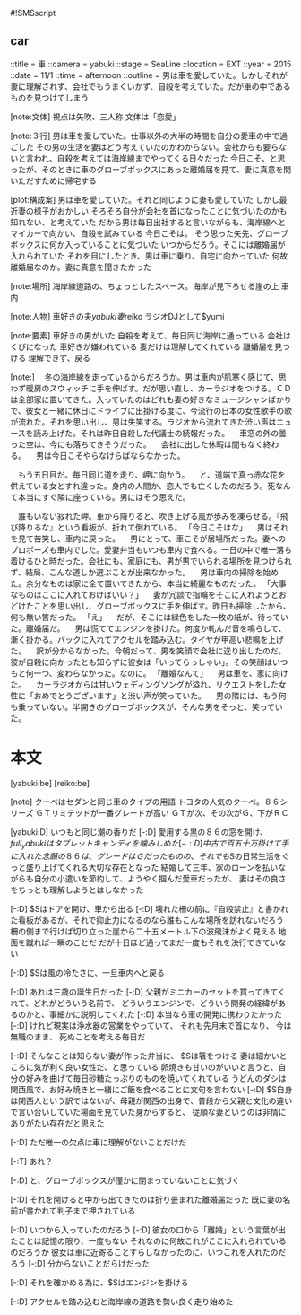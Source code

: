 #!SMSscript

## car

::title = 車
::camera = yabuki
::stage = SeaLine
::location = EXT
::year = 2015
::date = 11/1
::time = afternoon
::outline = 男は車を愛していた。しかしそれが妻に理解されず、会社でもうまくいかず、自殺を考えていた。だが車の中であるものを見つけてしまう

[note:文体]
視点は矢吹、三人称
文体は「恋愛」

[note:３行]
男は車を愛していた。仕事以外の大半の時間を自分の愛車の中で過ごした
その男の生活を妻はどう考えていたのかわからない。会社からも要らないと言われ、自殺を考えては海岸線までやってくる日々だった
今日こそ、と思ったが、そのときに車のグローブボックスにあった離婚届を見て、妻に真意を問いただすために帰宅する

[plot:構成案]
男は車を愛していた。それと同じように妻も愛していた
しかし最近妻の様子がおかしい
そろそろ自分が会社を首になったことに気づいたのかも知れない、と考えていた
だから男は毎日出社すると言いながらも、海岸線へとマイカーで向かい、自殺を試みている
今日こそは。
そう思った矢先、グローブボックスに何か入っていることに気づいた
いつからだろう。そこには離婚届が入れられていた
それを目にしたとき、男は車に乗り、自宅に向かっていた
何故離婚届なのか。妻に真意を聞きたかった

[note:場所]
海岸線道路の、ちょっとしたスペース。海岸が見下ろせる崖の上
車内

[note:人物]
車好きの夫$yabuki
妻$reiko
ラジオDJとして$yumi

[note:要素]
車好きの男がいた
自殺を考えて、毎日同じ海岸に通っている
会社はくびになった
車好きが嫌われている
妻だけは理解してくれている
離婚届を見つける
理解できず、戻る

[note:]
　冬の海岸線を走っているからだろうか。男は車内が肌寒く感じて、思わず暖房のスウィッチに手を伸ばす。だが思い直し、カーラジオをつける。ＣＤは全部家に置いてきた。入っていたのはどれも妻の好きなミュージシャンばかりで、彼女と一緒に休日にドライブに出掛ける度に、今流行の日本の女性歌手の歌が流れた。それを思い出し、男は失笑する。ラジオから流れてきた渋い声はニュースを読み上げた。それは昨日自殺した代議士の続報だった。
　車窓の外の曇った空は、今にも落ちてきそうだった。
　会社に出した休暇は間もなく終わる。
　男は今日こそやらなけらばならなかった。

　もう五日目だ。毎日同じ道を走り、岬に向かう。
　と、道端で真っ赤な花を供えている女とすれ違った。身内の人間か、恋人でも亡くしたのだろう。死なんて本当にすぐ隣に座っている。男にはそう思えた。

　誰もいない寂れた岬。車から降りると、吹き上げる風が歩みを凍らせる。『飛び降りるな』という看板が、折れて倒れている。
「今日こそはな」
　男はそれを見て苦笑し、車内に戻った。
　男にとって、車こそが居場所だった。妻へのプロポーズも車内でした。愛妻弁当もいつも車内で食べる。一日の中で唯一落ち着けるひと時だった。会社にも、家庭にも、男が男でいられる場所を見つけられず、結局、こんな道しか選ぶことが出来なかった。
　男は車内の掃除を始めた。余分なものは家に全て置いてきたから、本当に綺麗なものだった。
「大事なものはここに入れておけばいい？」
　妻が冗談で指輪をそこに入れようとおどけたことを思い出し、グローブボックスに手を伸ばす。昨日も掃除したから、何も無い筈だった。
「え」
　だが、そこには緑色をした一枚の紙が、待っていた。離婚届だ。
　男は慌ててエンジンを掛けた。何度か軋んだ音を鳴らして、漸く掛かる。バックに入れてアクセルを踏み込む。タイヤが甲高い悲鳴を上げた。
　訳が分からなかった。今朝だって、男を笑顔で会社に送り出したのだ。彼が自殺に向かったとも知らずに彼女は「いってらっしゃい」。その笑顔はいつもと何一つ、変わらなかった。なのに。
「離婚なんて」
　男は車を、家に向けた。
　カーラジオからは甘いウェディングソングが溢れ、リクエストをした女性に「おめでとうございます」と渋い声が笑っていた。
　男の隣には、もう何も乗っていない。半開きのグローブボックスが、そんな男をそっと、笑っていた。


# 本文

[yabuki:be]
[reiko:be]

[note]
クーペはセダンと同じ車のタイプの用語
トヨタの人気のクーペ。８６シリーズ
ＧＴリミテッドが一番グレードが高い
ＧＴが次、その次がＧ、下がＲＣ

[yabuki:D]
いつもと同じ潮の香りだ
[-:D]
愛用する黒の８６の窓を開け、$full_yabukiはタブレットキャンディを噛みしめた
[-:D]
中古で百五十万掛けて手に入れた念願の８６は、グレードはＧだったものの、それでも$Sの日常生活をぐっと盛り上げてくれる大切な存在となった
結婚して三年、家のローンを払いながらも自分の小遣いを節約して、ようやく掴んだ愛車だったが、
妻はその良さをちっとも理解しようとはしなかった

[-:D]
$Sはドアを開け、車から出る
[-:D]
壊れた柵の前に『自殺禁止』と書かれた看板があるが、それで抑止力になるのなら誰もこんな場所を訪れないだろう
柵の側まで行けば切り立った崖から二十五メートル下の波飛沫がよく見える
地面を蹴れば一瞬のことだ
だが十日ほど通ってまだ一度もそれを決行できていない

[-:D]
$Sは風の冷たさに、一旦車内へと戻る

[-:D]
あれは三歳の誕生日だった
[-:D]
父親がミニカーのセットを買ってきてくれて、どれがどういう名前で、
どういうエンジンで、どういう開発の経緯があるのかと、事細かに説明してくれた
[-:D]
本当なら車の開発に携わりたかった
[-:D]
けれど現実は浄水器の営業をやっていて、
それも先月末で首になり、
今は無職のまま、
死ぬことを考える毎日だ

[-:D]
そんなことは知らない妻が作った弁当に、
$Sは箸をつける
妻は細かいところに気が利く良い女性だ、と思っている
卵焼きも甘いのがいいと言うと、自分の好みを曲げて毎日砂糖たっぷりのものを焼いてくれている
うどんのダシは関西風で、お好み焼きと一緒にご飯を食べることに文句を言わない
[-:D]
$S自身は関西人という訳ではないが、母親が関西の出身で、普段から父親と文化の違いで言い合いしていた場面を見ていた身からすると、
従順な妻というのは非情にありがたい存在だと思えた

[-:D]
ただ唯一の欠点は車に理解がないことだけだ

[-:T]
あれ？

[-:D]
と、グローブボックスが僅かに閉まっていないことに気づく

[-:D]
それを開けると中から出てきたのは折り畳まれた離婚届だった
既に妻の名前が書かれて判子まで押されている

[-:D]
いつから入っていたのだろう
[-:D]
彼女の口から「離婚」という言葉が出たことは記憶の限り、一度もない
それなのに何故これがここに入れられているのだろうか
彼女は車に近寄ることすらしなかったのに、いつこれを入れたのだろう
[-:D]
分からないことだらけだった

[-:D]
それを確かめる為に、$Sはエンジンを掛ける

[-:D]
アクセルを踏み込むと海岸線の道路を勢い良く走り始めた

